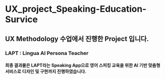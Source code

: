 # UX_project_Speaking-Education-Survice

## UX Methodology 수업에서 진행한 Project 입니다.
### LAPT : Lingua AI Persona Teacher

#### 최종 결과물은 LAPT라는 Speaking App으로 영어 스피킹 교육을 위한 AI 기반 맞춤형 서비스로 디자인 및 구현까지 진행하였습니다.
